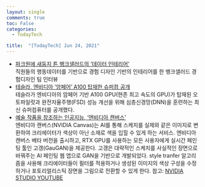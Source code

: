 ```yaml
---
layout: single
comments: true
toc: False
categories:
  - TodayTech

title:  "[TodayTech] Jun 24, 2021"
---
```

- [파크원에 새둥지 튼 뱅크샐러드의 ‘데이터 인테리어’](https://byline.network/2021/02/25-127/)    
  직원들의 행동데이터를 기반으로 경험 디자인 기반의 인테리어를 한 뱅크샐러드 경험디자인 팀 인터뷰
- [테슬라, 엔비디아 ‘암페어’ A100 탑재한 슈퍼컴 공개](http://www.aitimes.com/news/articleView.html?idxno=139192)   
  테슬라가 엔비디아의 암페어 기반 A100 GPU(현존 최고 속도의 GPU)가 탑재된 오토파일럿과 완전자율주행(FSD) 성능 개선을 위해 심층신경망(DNN)을 훈련하는 최신 슈퍼컴퓨터를 공개했다.
- [예술 작품을 창조하는 인공지능, ‘엔비디아 캔버스’](http://www.aitimes.kr/news/articleView.html?idxno=21450)   
  엔비디아 캔버스(NVIDIA Canvas)는 AI를 통해 스케치를 실제와 같은 이미지로 변환하여 크리에이터가 색상이 아닌 소재로 색을 입힐 수 있게 하는 서비스. 엔비디아 캔버스 베타 버전을 출시하고, RTX GPU를 사용하는 모든 사용자에게 실시간 페인팅 툴인 고갱(GauGAN)을 제공한다. 고갱은 대략적인 스케치를 사실적인 장면으로 바꿔주는 AI 페인팅 웹 앱으로 GAN을 기반으로 개발되었다. style tranfer 알고리즘을 사용해 크리에이터들이 필터를 적용하거나 생성된 이미지의 색상 구성을 수정하거나 포토리얼리스틱 장면을 그림으로 전환할 수 있게 한다. 참고: [NVIDIA STUDIO YOUTUBE](https://www.youtube.com/watch?v=mlZYRwJ2oJg)
